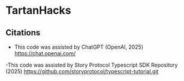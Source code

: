 # TartanHacks




## Citations
- This code was assisted by ChatGPT (OpenAI, 2025)
  https://chat.openai.com/

-This code was assisted by Story Protocol Typescript SDK Repository (2025)
  https://github.com/storyprotocol/typescript-tutorial.git

